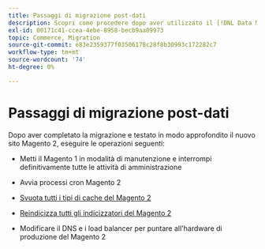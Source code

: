 ```yaml
---
title: Passaggi di migrazione post-dati
description: Scopri come procedere dopo aver utilizzato il [!DNL Data Migration Tool] per migrare i dati dal Magento 1 al Magento 2.
exl-id: 00171c41-ccea-4ebe-8958-becb9aa09973
topic: Commerce, Migration
source-git-commit: e83e2359377f03506178c28f8b30993c172282c7
workflow-type: tm+mt
source-wordcount: '74'
ht-degree: 0%

---
```


# Passaggi di migrazione post-dati

Dopo aver completato la migrazione e testato in modo approfondito il nuovo sito Magento 2, eseguire le operazioni seguenti:

* Metti il Magento 1 in modalità di manutenzione e interrompi definitivamente tutte le attività di amministrazione

* Avvia processi cron Magento 2

* [Svuota tutti i tipi di cache del Magento 2](../../../configuration/cli/manage-cache.md#clean-and-flush-cache-types)

* [Reindicizza tutti gli indicizzatori del Magento 2](../../../configuration/cli/manage-indexers.md#reindex)

* Modificare il DNS e i load balancer per puntare all&#39;hardware di produzione del Magento 2
